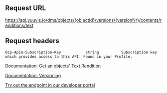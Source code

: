 ## Request URL

https://api.yuuvis.io/dms/objects/{objectId}/versions/{versionNr}/contents/renditions/text

## Request headers

```
Ocp-Apim-Subscription-Key           string          Subscription key which provides access to this API. Found in your Profile.

```

[Documentation: Get an objects' Text Rendition](https://github.com/yuuvis/Documentation/wiki/Rendition-requests)

[Documentation: Versioning](https://github.com/yuuvis/Documentation/wiki/Update-documents#versioning)

[Try out the endpoint in our developer portal](https://ateamk8s.azurewebsites.net/Apis/Endpoints/view-api)
